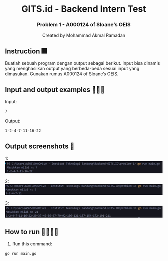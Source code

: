 <div align="center">
    <h1>GITS.id - Backend Intern Test</h1>
    <h3>Problem 1 - A000124 of Sloane’s OEIS</h3>
    <p>Created by Mohammad Akmal Ramadan</p>
</div>

## Instruction 🎆
Buatlah sebuah program dengan output sebagai berikut. Input bisa dinamis yang menghasilkan output yang berbeda-beda sesuai input yang dimasukan. Gunakan rumus A000124 of Sloane’s OEIS.

## Input and output examples 🧑🏾‍💻
Input:
   ```sh
  7
   ```
Output:
   ```sh
  1-2-4-7-11-16-22
   ```
## Output screenshots 🔨
1:
<img src="./outputs/output-1.jpg" alt="Example screenshot"/>

2:
<img src="./outputs/output-2.jpg" alt="Example screenshot"/>

3:
<img src="./outputs/output-3.jpg" alt="Example screenshot"/>

## How to run 🏃🏼‍♂️💨
1. Run this command:
```bash
go run main.go
```